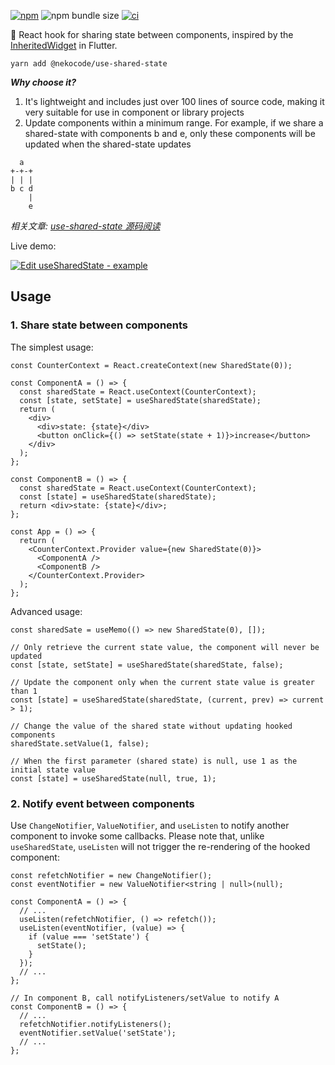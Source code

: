 [![npm](https://img.shields.io/npm/v/@nekocode/use-shared-state)](https://www.npmjs.com/package/@nekocode/use-shared-state) ![npm bundle size](https://img.shields.io/bundlephobia/minzip/@nekocode/use-shared-state) [![ci](https://github.com/nekocode/use-shared-state/actions/workflows/ci.yml/badge.svg)](https://github.com/nekocode/use-shared-state/actions/workflows/ci.yml)

:octopus: React hook for sharing state between components, inspired by the [InheritedWidget](https://api.flutter.dev/flutter/widgets/InheritedWidget-class.html) in Flutter.

`yarn add @nekocode/use-shared-state`

**_Why choose it?_**

1. It's lightweight and includes just over 100 lines of source code, making it very suitable for use in component or library projects
2. Update components within a minimum range. For example, if we share a shared-state with components b and e, only these components will be updated when the shared-state updates

```
  a
+-+-+
| | |
b c d
    |
    e
```

_相关文章: [use-shared-state 源码阅读](https://github.com/acfasj/blog/issues/3)_

Live demo:

[![Edit useSharedState - example](https://codesandbox.io/static/img/play-codesandbox.svg)](https://codesandbox.io/s/mystifying-cray-x2gcp?fontsize=14&hidenavigation=1&theme=dark)

## Usage

### 1. Share state between components

The simplest usage:

```tsx
const CounterContext = React.createContext(new SharedState(0));

const ComponentA = () => {
  const sharedState = React.useContext(CounterContext);
  const [state, setState] = useSharedState(sharedState);
  return (
    <div>
      <div>state: {state}</div>
      <button onClick={() => setState(state + 1)}>increase</button>
    </div>
  );
};

const ComponentB = () => {
  const sharedState = React.useContext(CounterContext);
  const [state] = useSharedState(sharedState);
  return <div>state: {state}</div>;
};

const App = () => {
  return (
    <CounterContext.Provider value={new SharedState(0)}>
      <ComponentA />
      <ComponentB />
    </CounterContext.Provider>
  );
};
```

Advanced usage:

```tsx
const sharedSate = useMemo(() => new SharedState(0), []);

// Only retrieve the current state value, the component will never be updated
const [state, setState] = useSharedState(sharedState, false);

// Update the component only when the current state value is greater than 1
const [state] = useSharedState(sharedState, (current, prev) => current > 1);

// Change the value of the shared state without updating hooked components
sharedState.setValue(1, false);

// When the first parameter (shared state) is null, use 1 as the initial state value
const [state] = useSharedState(null, true, 1);
```

### 2. Notify event between components

Use `ChangeNotifier`, `ValueNotifier`, and `useListen` to notify another component to invoke some callbacks. Please note that, unlike `useSharedState`, `useListen` will not trigger the re-rendering of the hooked component:

```tsx
const refetchNotifier = new ChangeNotifier();
const eventNotifier = new ValueNotifier<string | null>(null);

const ComponentA = () => {
  // ...
  useListen(refetchNotifier, () => refetch());
  useListen(eventNotifier, (value) => {
    if (value === 'setState') {
      setState();
    }
  });
  // ...
};

// In component B, call notifyListeners/setValue to notify A
const ComponentB = () => {
  // ...
  refetchNotifier.notifyListeners();
  eventNotifier.setValue('setState');
  // ...
};
```
